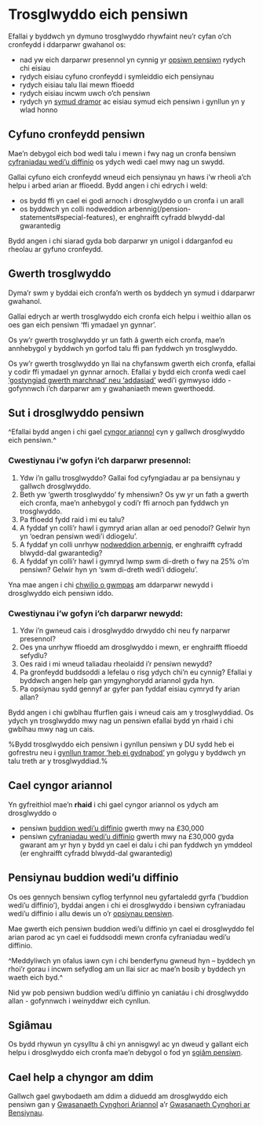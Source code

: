 # Trosglwyddo eich pensiwn

Efallai y byddwch yn dymuno trosglwyddo rhywfaint neu’r cyfan o’ch cronfeydd i ddarparwr gwahanol os:

- nad yw eich darparwr presennol yn cynnig yr [opsiwn pensiwn](/pension-pot-options) rydych chi eisiau
- rydych eisiau cyfuno cronfeydd i symleiddio eich pensiynau
- rydych eisiau talu llai mewn ffioedd
- rydych eisiau incwm uwch o’ch pensiwn
- rydych yn [symud dramor](https://www.gov.uk/transferring-your-pension/transferring-to-an-overseas-pension-scheme) ac eisiau symud eich pensiwn i gynllun yn y wlad honno

## Cyfuno cronfeydd pensiwn

Mae’n debygol eich bod wedi talu i mewn i fwy nag un cronfa bensiwn [cyfraniadau wedi’u diffinio](/pension-types) os ydych wedi cael mwy nag un swydd.

Gallai cyfuno eich cronfeydd wneud eich pensiynau yn haws i’w rheoli a’ch helpu i arbed arian ar ffioedd. Bydd angen i chi edrych i weld:

 - os bydd ffi yn cael ei godi arnoch i drosglwyddo o un cronfa i un arall
 - os byddwch yn colli nodweddion arbennig(/pension-statements#special-features), er enghraifft cyfradd blwydd-dal gwarantedig

Bydd angen i chi siarad gyda bob darparwr yn unigol i ddarganfod eu rheolau ar gyfuno cronfeydd.

## Gwerth trosglwyddo

Dyma’r swm y byddai eich cronfa’n werth os byddech yn symud i ddarparwr gwahanol.

Gallai edrych ar werth trosglwyddo eich cronfa eich helpu i weithio allan os oes gan eich pensiwn ‘ffi ymadael yn gynnar’.

Os yw’r gwerth trosglwyddo yr un fath â gwerth eich cronfa, mae’n annhebygol y byddwch yn gorfod talu ffi pan fyddwch yn trosglwyddo.

Os yw’r gwerth trosglwyddo yn llai na chyfanswm gwerth eich cronfa, efallai y codir ffi ymadael yn gynnar arnoch. Efallai y bydd eich cronfa wedi cael [’gostyngiad gwerth marchnad’ neu ‘addasiad’](/pension-statements#special-features) wedi’i gymwyso iddo - gofynnwch i’ch darparwr am y gwahaniaeth mewn gwerthoedd.

## Sut i drosglwyddo pensiwn

^Efallai bydd angen i chi gael [cyngor ariannol](/transfer-pension#getting-financial-advice) cyn y gallwch drosglwyddo eich pensiwn.^

### Cwestiynau i’w gofyn i’ch darparwr **presennol**:

1. Ydw i’n gallu trosglwyddo? Gallai fod cyfyngiadau ar pa bensiynau y gallwch drosglwyddo.
2. Beth yw ‘gwerth trosglwyddo’ fy mhensiwn? Os yw yr un fath a gwerth eich cronfa, mae’n anhebygol y codi’r ffi arnoch pan fyddwch yn trosglwyddo.
3. Pa ffioedd fydd raid i mi eu talu?
4. A fyddaf yn colli’r hawl i gymryd arian allan ar oed penodol? Gelwir hyn yn ‘oedran pensiwn wedi’i ddiogelu’.
5. A fyddaf yn colli unrhyw [nodweddion arbennig](/pension-statements#special-features), er enghraifft cyfradd blwydd-dal gwarantedig?
6. A fyddaf yn colli’r hawl i gymryd lwmp swm di-dreth o fwy na 25% o’m pensiwn? Gelwir hyn yn ‘swm di-dreth wedi’i ddiogelu’.

Yna mae angen i chi [chwilio o gwmpas](/shop-around) am ddarparwr newydd i drosglwyddo eich pensiwn iddo.

### Cwestiynau i’w gofyn i’ch darparwr **newydd**:

1. Ydw i’n gwneud cais i drosglwyddo drwyddo chi neu fy narparwr presennol?
2. Oes yna unrhyw ffioedd am drosglwyddo i mewn, er enghraifft ffioedd sefydlu?
3. Oes raid i mi wneud taliadau rheolaidd i’r pensiwn newydd?
4. Pa gronfeydd buddsoddi a lefelau o risg ydych chi’n eu cynnig? Efallai y byddwch angen help gan ymgynghorydd ariannol gyda hyn.
5. Pa opsiynau sydd gennyf ar gyfer pan fyddaf eisiau cymryd fy arian allan?

Bydd angen i chi gwblhau ffurflen gais i wneud cais am y trosglwyddiad. Os ydych yn trosglwyddo mwy nag un pensiwn efallai bydd yn rhaid i chi gwblhau mwy nag un cais.

%Bydd trosglwyddo eich pensiwn i gynllun pensiwn y DU sydd heb ei gofrestru neu i [gynllun tramor ‘heb ei gydnabod’](https://www.gov.uk/transferring-your-pension/transferring-to-an-overseas-pension-scheme) yn golygu y byddwch yn talu treth ar y trosglwyddiad.%

## Cael cyngor ariannol

Yn gyfreithiol mae’n **rhaid** i chi gael cyngor ariannol os ydych am drosglwyddo o

 - pensiwn [buddion wedi’u diffinio](/pension-types#defined-benefit-final-salary-or-career-average) gwerth mwy na £30,000
 - pensiwn [cyfraniadau wedi’u diffinio](/pension-types#defined-contribution) gwerth mwy na £30,000 gyda gwarant am yr hyn y bydd yn cael ei dalu i chi pan fyddwch yn ymddeol (er enghraifft cyfradd blwydd-dal gwarantedig)

## Pensiynau buddion wedi’u diffinio

Os oes gennych bensiwn cyflog terfynnol neu gyfartaledd gyrfa (’buddion wedi’u diffinio’), byddai angen i chi ei drosglwyddo i bensiwn cyfraniadau wedi’u diffinio i allu dewis un o’r [opsiynau pensiwn](/pension-pot-options).

Mae gwerth eich pensiwn buddion wedi’u diffinio yn cael ei drosglwyddo fel arian parod ac yn cael ei fuddsoddi mewn cronfa cyfraniadau wedi’u diffinio.

^Meddyliwch yn ofalus iawn cyn i chi benderfynu gwneud hyn – byddech yn rhoi’r gorau i incwm sefydlog am un llai sicr ac mae’n bosib y byddech yn waeth eich byd.^

Nid yw pob pensiwn buddion wedi’u diffinio yn caniatáu i chi drosglwyddo allan - gofynnwch i weinyddwr eich cynllun.

## Sgiâmau

Os bydd rhywun yn cysylltu â chi yn annisgwyl ac yn dweud y gallant eich helpu i drosglwyddo eich cronfa mae’n debygol o fod yn [sgiâm pensiwn](/scams).

## Cael help a chyngor am ddim

Gallwch gael gwybodaeth am ddim a diduedd am drosglwyddo eich pensiwn gan y [Gwasanaeth Cynghori Ariannol](https://www.moneyadviceservice.org.uk/en) a’r [Gwasanaeth Cynghori ar Bensiynau](http://www.pensionsadvisoryservice.org.uk).

